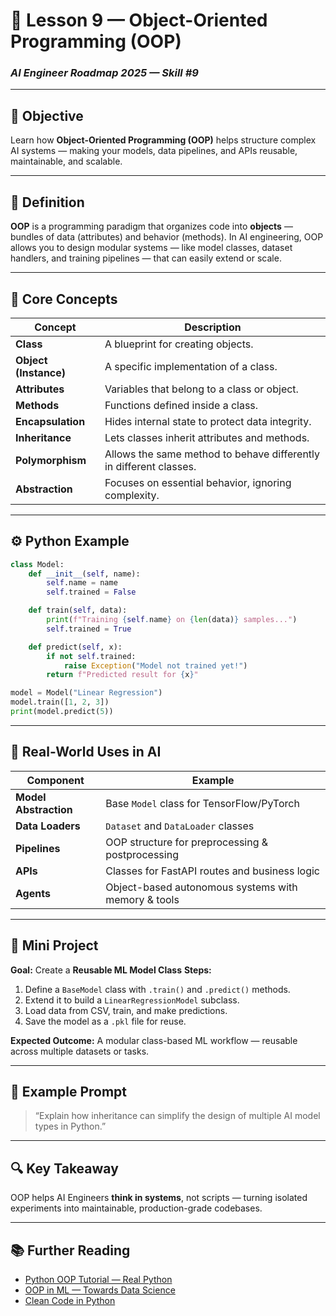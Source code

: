 # 🧩 Lesson 9 — Object-Oriented Programming (OOP)

### *AI Engineer Roadmap 2025 — Skill #9*

---

## 🎯 Objective

Learn how **Object-Oriented Programming (OOP)** helps structure complex AI systems — making your models, data pipelines, and APIs reusable, maintainable, and scalable.

---

## 🧩 Definition

**OOP** is a programming paradigm that organizes code into **objects** — bundles of data (attributes) and behavior (methods).
In AI engineering, OOP allows you to design modular systems — like model classes, dataset handlers, and training pipelines — that can easily extend or scale.

---

## 🧠 Core Concepts

| Concept               | Description                                                        |
| --------------------- | ------------------------------------------------------------------ |
| **Class**             | A blueprint for creating objects.                                  |
| **Object (Instance)** | A specific implementation of a class.                              |
| **Attributes**        | Variables that belong to a class or object.                        |
| **Methods**           | Functions defined inside a class.                                  |
| **Encapsulation**     | Hides internal state to protect data integrity.                    |
| **Inheritance**       | Lets classes inherit attributes and methods.                       |
| **Polymorphism**      | Allows the same method to behave differently in different classes. |
| **Abstraction**       | Focuses on essential behavior, ignoring complexity.                |

---

## ⚙️ Python Example

```python
class Model:
    def __init__(self, name):
        self.name = name
        self.trained = False

    def train(self, data):
        print(f"Training {self.name} on {len(data)} samples...")
        self.trained = True

    def predict(self, x):
        if not self.trained:
            raise Exception("Model not trained yet!")
        return f"Predicted result for {x}"

model = Model("Linear Regression")
model.train([1, 2, 3])
print(model.predict(5))
```

---

## 🧱 Real-World Uses in AI

| Component             | Example                                             |
| --------------------- | --------------------------------------------------- |
| **Model Abstraction** | Base `Model` class for TensorFlow/PyTorch           |
| **Data Loaders**      | `Dataset` and `DataLoader` classes                  |
| **Pipelines**         | OOP structure for preprocessing & postprocessing    |
| **APIs**              | Classes for FastAPI routes and business logic       |
| **Agents**            | Object-based autonomous systems with memory & tools |

---

## 📘 Mini Project

**Goal:** Create a **Reusable ML Model Class**
**Steps:**

1. Define a `BaseModel` class with `.train()` and `.predict()` methods.
2. Extend it to build a `LinearRegressionModel` subclass.
3. Load data from CSV, train, and make predictions.
4. Save the model as a `.pkl` file for reuse.

**Expected Outcome:**
A modular class-based ML workflow — reusable across multiple datasets or tasks.

---

## 🧠 Example Prompt

> “Explain how inheritance can simplify the design of multiple AI model types in Python.”

---

## 🔍 Key Takeaway

OOP helps AI Engineers **think in systems**, not scripts — turning isolated experiments into maintainable, production-grade codebases.

---

## 📚 Further Reading

* [Python OOP Tutorial — Real Python](https://realpython.com/python3-object-oriented-programming/)
* [OOP in ML — Towards Data Science](https://towardsdatascience.com/object-oriented-programming-for-machine-learning-7d3f98197f82)
* [Clean Code in Python](https://www.oreilly.com/library/view/clean-code-in-python/9781788835831/)
